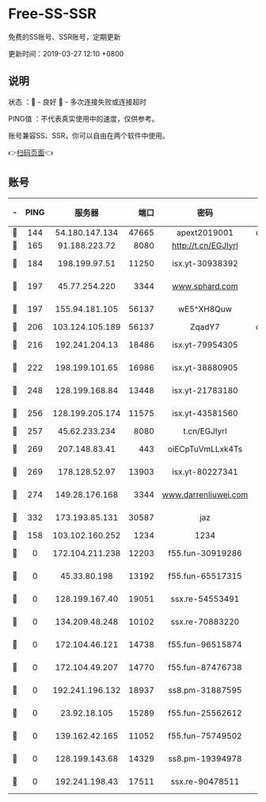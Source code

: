 # Free-SS-SSR

免费的SS账号、SSR账号，定期更新

更新时间：2019-03-27 12:10 +0800

## 说明

状态     ：🙂 - 良好 🙁 - 多次连接失败或连接超时

PING值   ：不代表真实使用中的速度，仅供参考。

账号兼容SS、SSR，你可以自由在两个软件中使用。

👉[扫码页面](https://liesauer.github.io/Free-SS-SSR/)👈

## 账号

|-|PING|服务器|端口|密码|加密方式|区域|
|:----:|:----:|:-----:|-----:|:----:|:----:|:----:|
|🙂|144|54.180.147.134|47665|apext2019001|chacha20|KR|
|🙂|165|91.188.223.72|8080|http://t.cn/EGJIyrl|rc4-md5|RU|
|🙂|184|198.199.97.51|11250|isx.yt-30938392|aes-256-cfb|US|
|🙂|197|45.77.254.220|3344|www.sphard.com|aes-256-cfb|SG|
|🙂|197|155.94.181.105|56137|wE5^XH8Quw|aes-256-cfb|US|
|🙂|206|103.124.105.189|56137|ZqadY7|chacha20|US|
|🙂|216|192.241.204.13|18486|isx.yt-79954305|aes-256-cfb|US|
|🙂|222|198.199.101.65|16986|isx.yt-38880905|aes-256-cfb|US|
|🙂|248|128.199.168.84|13448|isx.yt-21783180|aes-256-cfb|SG|
|🙂|256|128.199.205.174|11575|isx.yt-43581560|aes-256-cfb|SG|
|🙂|257|45.62.233.234|8080|t.cn/EGJIyrl|rc4-md5|CA|
|🙂|269|207.148.83.41|443|oiECpTuVmLLxk4Ts|aes-256-cfb|AU|
|🙂|269|178.128.52.97|13903|isx.yt-80227341|aes-256-cfb|SG|
|🙂|274|149.28.176.168|3344|www.darrenliuwei.com|aes-256-cfb|AU|
|🙂|332|173.193.85.131|30587|jaz|aes-256-cfb|US|
|🙂|158|103.102.160.252|1234|1234|rc4-md5|JP|
|🙁|0|172.104.211.238|12203|f55.fun-30919286|aes-256-cfb|US|
|🙁|0|45.33.80.198|13192|f55.fun-65517315|aes-256-cfb|US|
|🙁|0|128.199.167.40|19051|ssx.re-54553491|aes-256-cfb|SG|
|🙁|0|134.209.48.248|10102|ssx.re-70883220|aes-256-cfb|US|
|🙁|0|172.104.46.121|14738|f55.fun-96515874|aes-256-cfb|SG|
|🙁|0|172.104.49.207|14770|f55.fun-87476738|aes-256-cfb|SG|
|🙁|0|192.241.196.132|18937|ss8.pm-31887595|aes-256-cfb|US|
|🙁|0|23.92.18.105|15289|f55.fun-25562612|aes-256-cfb|US|
|🙁|0|139.162.42.165|11052|f55.fun-75749502|aes-256-cfb|SG|
|🙁|0|128.199.143.68|14329|ss8.pm-19394978|aes-256-cfb|SG|
|🙁|0|192.241.198.43|17511|ssx.re-90478511|aes-256-cfb|US|

